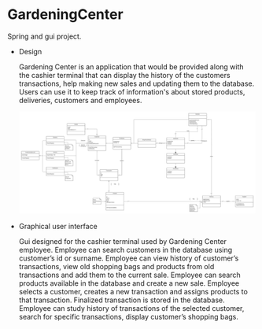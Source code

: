# GardeningCenter

Spring and gui project. 

* Design

  Gardening Center is an application that would be provided along with the cashier terminal that can display the history of the customers transactions, help making new sales and updating them to the database. Users can use it to keep track of information's about stored products, deliveries, customers and employees.
  
  ![alt text](pics/design_diag.jpeg)

* Graphical user interface

  Gui designed for the cashier terminal used by Gardening Center employee. Employee can search customers in the database using customer’s id or surname. Employee can view history of customer’s transactions, view old shopping bags and products from old transactions and add them to the current sale. Employee can search products available in the database and create a new sale. Employee selects a customer, creates a new transaction and assigns products to that transaction. Finalized transaction is stored in the database. Employee can study history of transactions of the selected customer, search for specific transactions, display customer’s shopping bags.
